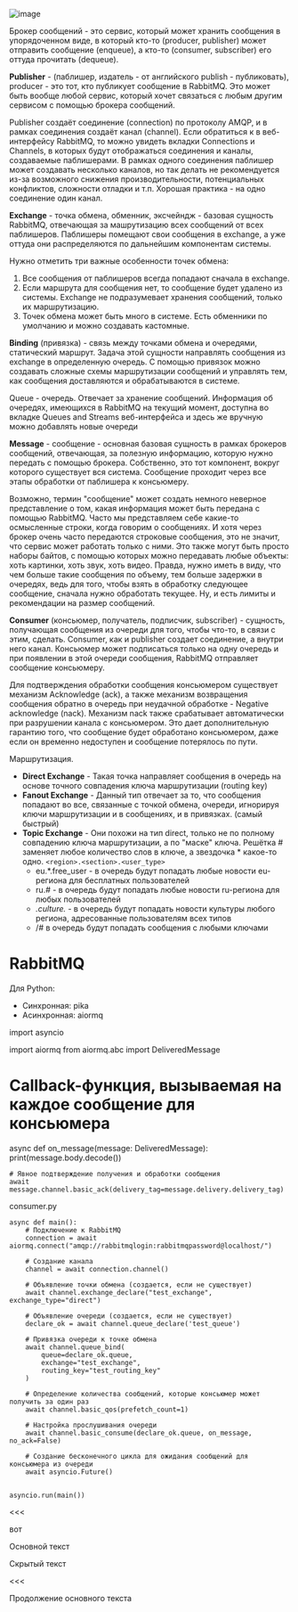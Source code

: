 ![image](https://github.com/user-attachments/assets/5b924afc-25a3-43e1-a7db-40a35c6be79a)

Брокер сообщений - это сервис, который может хранить сообщения в упорядоченном виде, в который кто-то (producer, publisher) может отправить сообщение (enqueue), а кто-то (consumer, subscriber) его оттуда прочитать (dequeue).

__Publisher__ - (паблишер, издатель - от английского publish - публиковать), producer - это тот, кто публикует сообщение в RabbitMQ. Это может быть вообще любой сервис, который хочет связаться с любым другим сервисом с помощью брокера сообщений.

Publisher создаёт соединение (connection) по протоколу AMQP, и в рамках соединения создаёт канал (channel). Если обратиться к в веб-интерфейсу RabbitMQ, то можно увидеть вкладки Connections и Channels, в которых будут отображаться соединения и каналы, создаваемые паблишерами. В рамках одного соединения паблишер может создавать несколько каналов, но так делать не рекомендуется из-за возможного снижения производительности, потенциальных конфликтов, сложности отладки и т.п. Хорошая практика - на одно соединение один канал.

__Exchange__ - точка обмена, обменник, эксчейндж - базовая сущность RabbitMQ, отвечающая за машрутизацию всех сообщений от всех паблишеров. Паблишеры помещают свои сообщения в exchange, а уже оттуда они распределяются по дальнейшим компонентам системы.

Нужно отметить три важные особенности точек обмена:
1. Все сообщения от паблишеров всегда попадают сначала в exchange.
2. Если маршрута для сообщения нет, то сообщение будет удалено из системы. Exchange не подразумевает хранения сообщений, только их маршрутизацию.
3. Точек обмена может быть много в системе. Есть обменники по умолчанию и можно создавать кастомные.


__Binding__ (привязка) - связь между точками обмена и очередями, статический маршрут. Задача этой сущности направлять сообщения из exchange в определенную очередь. С помощью привязок можно создавать сложные схемы маршрутизации сообщений и управлять тем, как сообщения доставляются и обрабатываются в системе.

Queue - очередь. Отвечает за хранение сообщений. Информация об очередях, имеющихся в RabbitMQ на текущий момент, доступна во вкладке Queues and Streams веб-интерфейса и здесь же вручную можно добавлять новые очереди

__Message__ - сообщение - основная базовая сущность в рамках брокеров сообщений, отвечающая, за полезную информацию, которую нужно передать с помощью брокера. Собственно, это тот компонент, вокруг которого существует вся система. Сообщение проходит через все этапы обработки от паблишера к консьюмеру.

Возможно, термин "сообщение" может создать немного неверное представление о том, какая информация может быть передана с помощью RabbitMQ. Часто мы представляем себе какие-то осмысленные строки, когда говорим о сообщениях. И хотя через брокер очень часто передаются строковые сообщения, это не значит, что сервис может работать только с ними. Это также могут быть просто наборы байтов, с помощью которых можно передавать любые объекты: хоть картинки, хоть звук, хоть видео. Правда, нужно иметь в виду, что чем больше такие сообщения по объему, тем больше задержки в очередях, ведь для того, чтобы взять в обработку следующее сообщение, сначала нужно обработать текущее. Ну, и есть лимиты и рекомендации на размер сообщений.

__Consumer__ (консьюмер, получатель, подписчик, subscriber) - сущность, получающая сообщения из очереди для того, чтобы что-то, в связи с этим, сделать. Consumer, как и publisher создает соединение, а внутри него канал. Консьюмер может подписаться только на одну очередь и при появлении в этой очереди сообщения, RabbitMQ отправляет сообщение консьюмеру.

Для подтверждения обработки сообщения консьюмером существует механизм Acknowledge (ack), а также механизм возвращения сообщения обратно в очередь при неудачной обработке - Negative acknowledge (nack). Механизм nack также срабатывает автоматически при разрушении канала с консьюмером. Это дает дополнительную гарантию того, что сообщение будет обработано консьюмером, даже если он временно недоступен и сообщение потерялось по пути.


Маршрутизация. 

- __Direct Exchange__ - Такая точка направляет сообщения в очередь на основе точного совпадения ключа маршрутизации (routing key)
- __Fanout Exchange__ - Данный тип отвечает за то, что сообщения попадают во все, связанные с точкой обмена, очереди, игнорируя ключи маршрутизации и в сообщениях, и в привязках. (самый быстрый)
- __Topic Exchange__ - Они похожи на тип direct, только не по полному совпадению ключа маршрутизации, а по "маске" ключа.
  Решётка # заменяет любое количество слов в ключе, а звездочка * какое-то одно. 
  `<region>.<section>.<user_type>`
    - eu.*.free_user - в очередь будут попадать любые новости eu-региона для бесплатных пользователей
    - ru.# - в очередь будут попадать любые новости ru-региона для любых пользователей
    - *.culture.* - в очередь будут попадать новости культуры любого региона, адресованные пользователям всех типов
    - /# в очередь будут попадать сообщения с любыми ключами

# RabbitMQ

Для Python:
  - Синхронная: pika
  - Асинхронная: aiormq

import asyncio

import aiormq
from aiormq.abc import DeliveredMessage


# Callback-функция, вызываемая на каждое сообщение для консьюмера
async def on_message(message: DeliveredMessage):
    print(message.body.decode())

    # Явное подтверждение получения и обработки сообщения
    await message.channel.basic_ack(delivery_tag=message.delivery.delivery_tag)

consumer.py

>>>

```
async def main():
    # Подключение к RabbitMQ
    connection = await aiormq.connect("amqp://rabbitmqlogin:rabbitmqpassword@localhost/")

    # Создание канала
    channel = await connection.channel()

    # Объявление точки обмена (создается, если не существует)
    await channel.exchange_declare("test_exchange", exchange_type="direct")

    # Объявление очереди (создается, если не существует)
    declare_ok = await channel.queue_declare('test_queue')

    # Привязка очереди к точке обмена
    await channel.queue_bind(
        queue=declare_ok.queue,
        exchange="test_exchange",
        routing_key="test_routing_key"
    )

    # Определение количества сообщений, которые консьюмер может получить за один раз
    await channel.basic_qos(prefetch_count=1)

    # Настройка прослушивания очереди
    await channel.basic_consume(declare_ok.queue, on_message, no_ack=False)

    # Создание бесконечного цикла для ожидания сообщений для консьюмера из очереди
    await asyncio.Future()


asyncio.run(main())
```

<<<

вот


Основной текст

>>>

Скрытый текст

<<<

Продолжение основного текста
